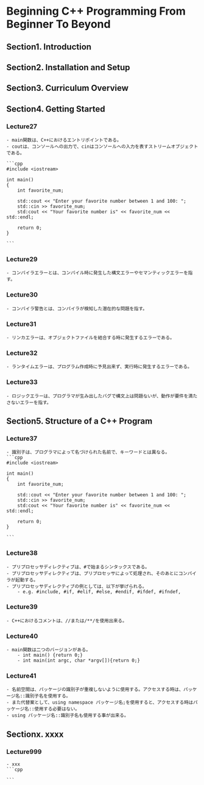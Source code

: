 # Beginning C++ Programming From Beginner To Beyond

## Section1. Introduction

## Section2. Installation and Setup

## Section3. Curriculum Overview

## Section4. Getting Started
### **Lecture27**
    - main関数は、C++におけるエントリポイントである。
    - coutは、コンソールへの出力で、cinはコンソールへの入力を表すストリームオブジェクトである。

    ```cpp
    #include <iostream>

    int main()
    {
        int favorite_num;

        std::cout << "Enter your favorite number between 1 and 100: ";
        std::cin >> favorite_num;
        std:cout << "Your favorite number is" << favorite_num << std::endl;

        return 0;
    }
    
    ```
### Lecture29
    - コンパイラエラーとは、コンパイル時に発生した構文エラーやセマンティックエラーを指す。

### Lecture30
    - コンパイラ警告とは、コンパイラが検知した潜在的な問題を指す。

### Lecture31
    - リンカエラーは、オブジェクトファイルを結合する時に発生するエラーである。


### Lecture32
    - ランタイムエラーは、プログラム作成時に予見出来ず、実行時に発生するエラーである。

### Lecture33
    - ロジックエラーは、プログラマが生み出したバグで構文上は問題ないが、動作が要件を満たさないエラーを指す。

## Section5. Structure of a C++ Program

### Lecture37
    - 識別子は、プログラマによって名づけられた名前で、キーワードとは異なる。
    ```cpp
    #include <iostream>

    int main()
    {
        int favorite_num;

        std::cout << "Enter your favorite number between 1 and 100: ";
        std::cin >> favorite_num;
        std:cout << "Your favorite number is" << favorite_num << std::endl;

        return 0;
    }
    
    ```

### Lecture38
    - プリプロセッサディレクティブは、#で始まるシンタックスである。
    - プリプロセッサディレクティブは、プリプロセッサによって処理され、そのあとにコンパイラが起動する。
    - プリプロセッサディレクティブの例としては、以下が挙げられる。
        - e.g. #include, #if, #elif, #else, #endif, #ifdef, #ifndef, 

### Lecture39
    - C++におけるコメントは、//または/**/を使用出来る。

### Lecture40
    - main関数は二つのバージョンがある。
        - int main() {return 0;}
        - int main(int argc, char *argv[]){return 0;}

### Lecture41
    - 名前空間は、パッケージの識別子が重複しないように使用する。アクセスする時は、パッケージ名::識別子名を使用する。
    - また代替案として、using namespace パッケージ名;を使用すると、アクセスする時はパッケージ名::使用する必要はない。
    - using パッケージ名::識別子名も使用する事が出来る。

## Sectionx. xxxx
### Lecture999
    - xxx
    ```cpp
    
    ```